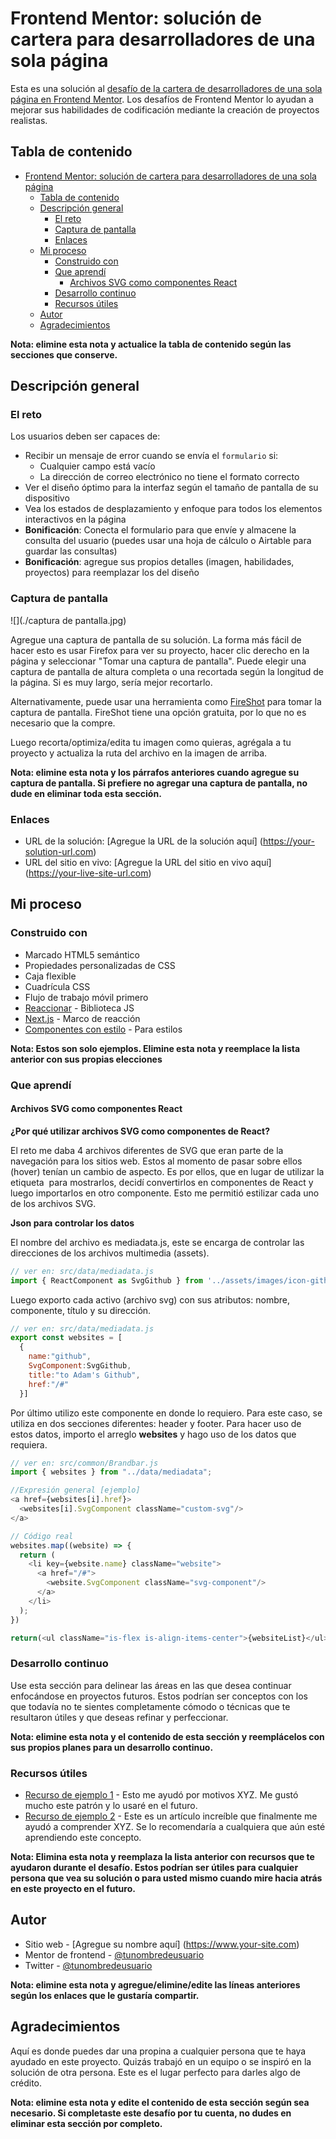# Frontend Mentor: solución de cartera para desarrolladores de una sola página

Esta es una solución al [desafío de la cartera de desarrolladores de una sola página en Frontend Mentor](https://www.frontendmentor.io/challenges/singlepage-developer-portfolio-bBVj2ZPi-x). Los desafíos de Frontend Mentor lo ayudan a mejorar sus habilidades de codificación mediante la creación de proyectos realistas.

## Tabla de contenido

- [Frontend Mentor: solución de cartera para desarrolladores de una sola página](#frontend-mentor-solución-de-cartera-para-desarrolladores-de-una-sola-página)
  - [Tabla de contenido](#tabla-de-contenido)
  - [Descripción general](#descripción-general)
    - [El reto](#el-reto)
    - [Captura de pantalla](#captura-de-pantalla)
    - [Enlaces](#enlaces)
  - [Mi proceso](#mi-proceso)
    - [Construido con](#construido-con)
    - [Que aprendí](#que-aprendí)
      - [Archivos SVG como componentes React](#archivos-svg-como-componentes-react)
    - [Desarrollo continuo](#desarrollo-continuo)
    - [Recursos útiles](#recursos-útiles)
  - [Autor](#autor)
  - [Agradecimientos](#agradecimientos)

**Nota: elimine esta nota y actualice la tabla de contenido según las secciones que conserve.**

## Descripción general

### El reto

Los usuarios deben ser capaces de:

- Recibir un mensaje de error cuando se envía el `formulario` si:
   - Cualquier campo está vacío
   - La dirección de correo electrónico no tiene el formato correcto
- Ver el diseño óptimo para la interfaz según el tamaño de pantalla de su dispositivo
- Vea los estados de desplazamiento y enfoque para todos los elementos interactivos en la página
- **Bonificación**: Conecta el formulario para que envíe y almacene la consulta del usuario (puedes usar una hoja de cálculo o Airtable para guardar las consultas)
- **Bonificación**: agregue sus propios detalles (imagen, habilidades, proyectos) para reemplazar los del diseño

### Captura de pantalla

![](./captura de pantalla.jpg)

Agregue una captura de pantalla de su solución. La forma más fácil de hacer esto es usar Firefox para ver su proyecto, hacer clic derecho en la página y seleccionar "Tomar una captura de pantalla". Puede elegir una captura de pantalla de altura completa o una recortada según la longitud de la página. Si es muy largo, sería mejor recortarlo.

Alternativamente, puede usar una herramienta como [FireShot](https://getfireshot.com/) para tomar la captura de pantalla. FireShot tiene una opción gratuita, por lo que no es necesario que la compre.

Luego recorta/optimiza/edita tu imagen como quieras, agrégala a tu proyecto y actualiza la ruta del archivo en la imagen de arriba.

**Nota: elimine esta nota y los párrafos anteriores cuando agregue su captura de pantalla. Si prefiere no agregar una captura de pantalla, no dude en eliminar toda esta sección.**

### Enlaces

- URL de la solución: [Agregue la URL de la solución aquí] (https://your-solution-url.com)
- URL del sitio en vivo: [Agregue la URL del sitio en vivo aquí] (https://your-live-site-url.com)

## Mi proceso

### Construido con

- Marcado HTML5 semántico
- Propiedades personalizadas de CSS
- Caja flexible
- Cuadrícula CSS
- Flujo de trabajo móvil primero
- [Reaccionar](https://reactjs.org/) - Biblioteca JS
- [Next.js](https://nextjs.org/) - Marco de reacción
- [Componentes con estilo](https://styled-components.com/) - Para estilos

**Nota: Estos son solo ejemplos. Elimine esta nota y reemplace la lista anterior con sus propias elecciones**

### Que aprendí

#### Archivos SVG como componentes React

**¿Por qué utilizar archivos SVG como componentes de React?**

El reto me daba 4 archivos diferentes de SVG que eran parte de la navegación para los sitios web. Estos al momento de pasar sobre ellos (hover) tenían un cambio de aspecto. Es por ellos, que en lugar de utilizar la etiqueta <img> para mostrarlos, decidí convertirlos en componentes de React y luego importarlos en otro componente. Esto me permitió estilizar cada uno de los archivos SVG. 

**Json para controlar los datos**

El nombre del archivo es mediadata.js, este se encarga de controlar las direcciones de los archivos multimedia (assets). 

```js
// ver en: src/data/mediadata.js
import { ReactComponent as SvgGithub } from '../assets/images/icon-github.svg'
```

Luego exporto cada activo (archivo svg) con sus atributos: nombre, componente, título y su dirección. 
  
```js
// ver en: src/data/mediadata.js
export const websites = [
  {
    name:"github",
    SvgComponent:SvgGithub,
    title:"to Adam's Github",
    href:"/#"
  }]
 ```

 Por último utilizo este componente en donde lo requiero. Para este caso, se utiliza en dos secciones diferentes: header y footer. Para hacer uso de estos datos, importo el arreglo **websites** y hago uso de los datos que requiera. 

```js
// ver en: src/common/Brandbar.js
import { websites } from "../data/mediadata";

//Expresión general [ejemplo]
<a href={websites[i].href}>
  <websites[i].SvgComponent className="custom-svg"/>
</a>

// Código real
websites.map((website) => {
  return (
    <li key={website.name} className="website">
      <a href="/#">
        <website.SvgComponent className="svg-component"/>
      </a>
    </li>
  );
})

return(<ul className="is-flex is-align-items-center">{websiteList}</ul>)
```

### Desarrollo continuo

Use esta sección para delinear las áreas en las que desea continuar enfocándose en proyectos futuros. Estos podrían ser conceptos con los que todavía no te sientes completamente cómodo o técnicas que te resultaron útiles y que deseas refinar y perfeccionar.

**Nota: elimine esta nota y el contenido de esta sección y reemplácelos con sus propios planes para un desarrollo continuo.**

### Recursos útiles

- [Recurso de ejemplo 1](https://www.example.com) - Esto me ayudó por motivos XYZ. Me gustó mucho este patrón y lo usaré en el futuro.
- [Recurso de ejemplo 2](https://www.example.com) - Este es un artículo increíble que finalmente me ayudó a comprender XYZ. Se lo recomendaría a cualquiera que aún esté aprendiendo este concepto.

**Nota: Elimina esta nota y reemplaza la lista anterior con recursos que te ayudaron durante el desafío. Estos podrían ser útiles para cualquier persona que vea su solución o para usted mismo cuando mire hacia atrás en este proyecto en el futuro.**

## Autor

- Sitio web - [Agregue su nombre aquí] (https://www.your-site.com)
- Mentor de frontend - [@tunombredeusuario](https://www.frontendmentor.io/profile/tunombredeusuario)
- Twitter - [@tunombredeusuario](https://www.twitter.com/tunombredeusuario)

**Nota: elimine esta nota y agregue/elimine/edite las líneas anteriores según los enlaces que le gustaría compartir.**

## Agradecimientos

Aquí es donde puedes dar una propina a cualquier persona que te haya ayudado en este proyecto. Quizás trabajó en un equipo o se inspiró en la solución de otra persona. Este es el lugar perfecto para darles algo de crédito.

**Nota: elimine esta nota y edite el contenido de esta sección según sea necesario. Si completaste este desafío por tu cuenta, no dudes en eliminar esta sección por completo.**